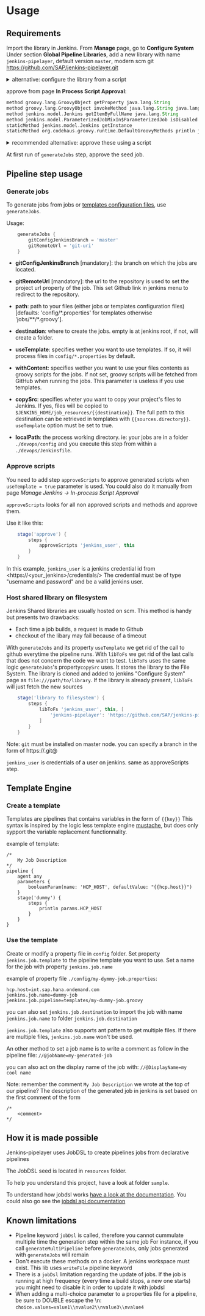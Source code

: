 # Usage

## Requirements

Import the library in Jenkins. From __Manage__ page, go to __Configure System__
Under section __Global Pipeline Libraries__, add a new library with name
`jenkins-pipelayer`, default version `master`, modern scm git https://github.com/SAP/jenkins-pipelayer.git

<details><summary>alternative: configure the library from a script</summary>
<p>

Execute the below script from jenkins console `https://<jenkins-url>/script`

```groovy
import jenkins.model.*
import jenkins.plugins.git.GitSCMSource
import org.jenkinsci.plugins.workflow.libs.*
  
createIfMissing('jenkins-pipelayer', 'https://github.com/SAP/jenkins-pipelayer.git', 'master')

def createIfMissing(String libName, String gitUrl, String defaultVersion) {
    println 'Add Library ' + libName + ', from repository ' + gitUrl + ' with version ' + defaultVersion
    GitSCMSource gitScmSource = new GitSCMSource(null, gitUrl, '', 'origin', '+refs/heads/*:refs/remotes/origin/*', '*', '', true)
    LibraryConfiguration lib = new LibraryConfiguration(libName, new SCMSourceRetriever(gitScmSource))
    lib.defaultVersion = defaultVersion
    lib.implicit = false
    lib.allowVersionOverride = true

    GlobalLibraries globalLibraries = GlobalLibraries.get()
    List libs = new ArrayList(globalLibraries.libraries)

    boolean exists = false
    for (LibraryConfiguration libConfig : libs) {
        if (libConfig.name == libName) {
            exists = true
            break
        }
    }

    if (!exists) {
        libs.add(lib)
        globalLibraries.setLibraries(libs)
        globalLibraries.save()
        println 'Library ' + libName + ' added'
    }
}
```

</p>
</details>

approve from page __In Process Script Approval__:

```groovy
method groovy.lang.GroovyObject getProperty java.lang.String
method groovy.lang.GroovyObject invokeMethod java.lang.String java.lang.Object
method jenkins.model.Jenkins getItemByFullName java.lang.String
method jenkins.model.ParameterizedJobMixIn$ParameterizedJob isDisabled
staticMethod jenkins.model.Jenkins getInstance
staticMethod org.codehaus.groovy.runtime.DefaultGroovyMethods println java.lang.Object java.lang.Object
```

<details><summary>recommended alternative: approve these using a script</summary>
<p>

Execute the below script from jenkins console `https://<jenkins-url>/script`

```groovy
import org.jenkinsci.plugins.scriptsecurity.scripts.*

def scriptApproval = ScriptApproval.get()

[
    'method groovy.lang.GroovyObject getProperty java.lang.String',
    'method groovy.lang.GroovyObject invokeMethod java.lang.String java.lang.Object',
    'method jenkins.model.Jenkins getItemByFullName java.lang.String',
    'method jenkins.model.ParameterizedJobMixIn$ParameterizedJob isDisabled',
    'staticMethod jenkins.model.Jenkins getInstance',
    'staticMethod org.codehaus.groovy.runtime.DefaultGroovyMethods println java.lang.Object java.lang.Object',
    'new groovy.json.JsonSlurperClassic'
].each { signature ->
    scriptApproval.approveSignature(signature)
}

scriptApproval.save()
```

This approval method is recommended. Indeed if you don't use the script, whenever you run a step that uses one of these methods, your pipeline will fail, you will have to go to **In-process Script Approval** page, approve the method, restart your pipeline and repeat these steps until everything is approved.

</p>
</details>

At first run of `generateJobs` step, approve the seed job.

## Pipeline step usage

### Generate jobs

To generate jobs from jobs or [templates configuration files](https://github.com/SAP/jenkins-pipelayer/blob/master/USAGE.md#template-engine), use `generateJobs`.

Usage:

```groovy
    generateJobs {
        gitConfigJenkinsBranch = 'master'
        gitRemoteUrl = 'git-uri'
    }
```
- **gitConfigJenkinsBranch** [mandatory]: the branch on which the jobs are located.

- **gitRemoteUrl** [mandatory]: the url to the repository is used to set the project url property of the job. This set Github link in jenkins menu to redirect to the repository.

- **path**: path to your files (either jobs or templates configuration files) [defaults: 'config/\*.properties' for templates otherwise 'jobs/\*\*/\*.groovy'].

- **destination**: where to create the jobs. empty is at jenkins root, if not, will create a folder.

- **useTemplate**: specifies wether you want to use templates. If so, it will process files in `config/*.properties` by default.

- **withContent**: specifies wether you want to use your files contents as groovy scripts for the jobs. If not set, groovy scripts will be fetched from GitHub when running the jobs. This parameter is useless if you use templates.

- **copySrc**: specifies wheter you want to copy your project's files to Jenkins. If yes, files will be copied to `$JENKINS_HOME/job_resources/{{destination}}`. The full path to this destination can be retrieved in templates with `{{sources.directory}}`. `useTemplate` option must be set to true.

- **localPath**: the process working directory. ie: your jobs are in a folder ```./devops/config``` and you execute this step from within a ```./devops/Jenkinsfile```.

### Approve scripts

You need to add step `approveScripts` to approve generated scripts when `useTemplate = true` parameter is used.
You could also do it manually from page *Manage Jenkins -> In-process Script Approval* 

`approveScripts` looks for all non approved scripts and methods and approve them.

Use it like this:

```groovy
    stage('approve') {
        steps {
            approveScripts 'jenkins_user', this
        }
    }
```

In this example, `jenkins_user` is a jenkins credential id from <https://<your_jenkins>/credentials/>
The credential must be of type "username and password" and be a valid jenkins user.

### Host shared library on filesystem

Jenkins Shared libraries are usually hosted on scm. This method is handy but presents two drawbacks:

- Each time a job builds, a request is made to Github
- checkout of the libary may fail because of a timeout

With `generateJobs` and its property `useTemplate` we get rid of the call to github everytime the pipeline runs.
With `libToFs` we get rid of the last calls that does not concern the code we want to test.
`libToFs` uses the same logic `generateJobs`'s property`copySrc` uses. It stores the library to the File System.
The library is cloned and added to jenkins "Configure System" page as `file:///path/to/library`.
If the library is already present, `libToFs` will just fetch the new sources

```groovy
    stage('library to filesystem') {
        steps {
            libToFs 'jenkins_user', this, [
                'jenkins-pipelayer': 'https://github.com/SAP/jenkins-pipelayer.git'
            ]
        }
    }
```

Note: `git` must be installed on master node.
you can specify a branch in the form of https://<giturl>.git@<branch>

`jenkins_user` is credentials of a user on jenkins. same as approveScripts step.

## Template Engine

### Create a template

Templates are pipelines that contains variables in the form of `{{key}}`
This syntax is inspired by the logic less template engine [mustache](https://mustache.github.io), but does only sypport the variable replacement functionnality.

example of template:

```
/*
    My Job Description
*/
pipeline {
    agent any
    parameters {
        booleanParam(name: 'HCP_HOST', defaultValue: "{{hcp.host}}")
    }
    stage('dummy') {
        steps {
            println params.HCP_HOST
        }
    }
}
```

### Use the template

Create or modify a property file in `config` folder.
Set property `jenkins.job.template` to the pipeline template you want to use.
Set a name for the job with property `jenkins.job.name`


example of property file `./config/my-dymmy-job.properties`:

```
hcp.host=int.sap.hana.ondemand.com
jenkins.job.name=dummy-job
jenkins.job.pipeline=templates/my-dummy-job.groovy
```

you can also set `jenkins.job.destination` to import the job with name `jenkins.job.name` to folder `jenkins.job.destination`

`jenkins.job.template` also supports ant pattern to get multiple files.
If there are multiple files, `jenkins.job.name` won't be used.

An other method to set a job name is to write a comment as follow in the pipeline file:
`//@jobName=my-generated-job`

you can also act on the display name of the job with:
`//@DisplayName=my cool name`

Note: remember the comment `My Job Description` we wrote at the top of our pipeline? The description of the generated job in jenkins is set based on the first comment of the form

```
/*
    <comment>
*/
```

## How it is made possible

Jenkins-pipelayer uses JobDSL to create pipelines jobs from declarative pipelines

The JobDSL seed is located in `resources` folder.

To help you understand this project, have a look at folder `sample`.

To understand how jobdsl works [have a look at the documentation](https://github.com/jenkinsci/job-dsl-plugin/wiki/Tutorial---Using-the-Jenkins-Job-DSL). You could also go see the [jobdsl api documentation](https://jenkinsci.github.io/job-dsl-plugin/)

## Known limitations

 - Pipeline keyword `jobDsl` is called, therefore you cannot cummulate multiple time the generation step within the same job
   For instance, if you call `generateMultiPipeline` before `generateJobs`, only jobs generated with `generateJobs` will remain
 - Don't execute these methods on a docker. A jenkins workspace must exist. This lib uses `writeFile` pipeline keyword
 - There is a `jobDsl` limitation regarding the update of jobs. If the job is running at high frequency (every time a build stops, a new one starts) you might need to disable it in order to update it with jobdsl
 - When adding a multi-choice parameter to a properties file for a pipeline, be sure to DOUBLE escape the \n:
 `choice.values=value1\\nvalue2\\nvalue3\\nvalue4`
 

